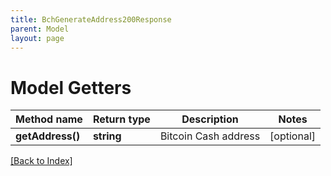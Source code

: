 ```yaml
---
title: BchGenerateAddress200Response
parent: Model
layout: page
---
```


# Model Getters

Method name | Return type | Description | Notes
------------ | ------------- | ------------- | -------------
**getAddress()** | **string** | Bitcoin Cash address | [optional]

[[Back to Index]](../index.md)
